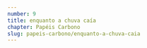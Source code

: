 ```yaml
---
number: 9
title: enquanto a chuva caía
chapter: Papéis Carbono
slug: papeis-carbono/enquanto-a-chuva-caia
---
```

